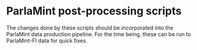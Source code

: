 # ParlaMint post-processing scripts

The changes done by these scripts should be incorporated into the ParlaMint data production pipeline. For the time being, these can be run to ParlaMint-FI data for quick fixes.